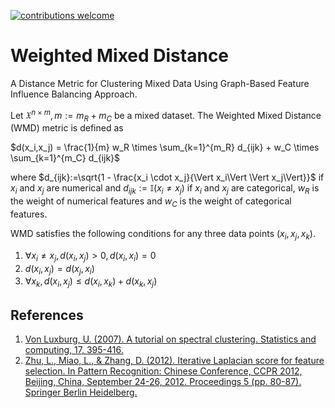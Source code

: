 [![contributions welcome](https://img.shields.io/badge/contributions-welcome-brightgreen.svg?style=flat)](https://github.com/dwyl/esta/issues)

# Weighted Mixed Distance
A Distance Metric for Clustering Mixed Data Using Graph-Based Feature Influence Balancing Approach.

Let $\mathfrak{X}^{n \times m}, m:=m_R + m_C$ be a mixed dataset. The Weighted Mixed Distance (WMD) metric is defined as

$d(x_i,x_j) = \frac{1}{m} w_R \times \sum_{k=1}^{m_R} d_{ijk} + w_C \times \sum_{k=1}^{m_C} d_{ijk}$

where $d_{ijk}:=\sqrt{1 - \frac{x_i \cdot x_j}{\Vert x_i\Vert \Vert x_j\Vert}}$ if $x_{i}$ and $x_{j}$ are numerical and $d_{ijk}:=\mathbb{I}(x_{i} \neq x_{j})$ if $x_{i}$ and $x_{j}$ are categorical, $w_R$ is the weight of numerical features and $w_C$ is the weight of categorical features.

WMD satisfies the following conditions for any three data points $(x_i,x_j,x_k)$.
1. $\forall x_i \neq x_j, d(x_i,x_j) > 0, d(x_i,x_i) = 0$
2. $d(x_i,x_j) = d(x_j,x_i)$
3. $\forall x_k, d(x_i, x_j) \leq d(x_i, x_k) + d(x_k, x_j)$

## References
1. [Von Luxburg, U. (2007). A tutorial on spectral clustering. Statistics and computing, 17, 395-416.](https://link.springer.com/article/10.1007/s11222-007-9033-z)
2. [Zhu, L., Miao, L., & Zhang, D. (2012). Iterative Laplacian score for feature selection. In Pattern Recognition: Chinese Conference, CCPR 2012, Beijing, China, September 24-26, 2012. Proceedings 5 (pp. 80-87). Springer Berlin Heidelberg.](https://link.springer.com/chapter/10.1007/978-3-642-33506-8_11)